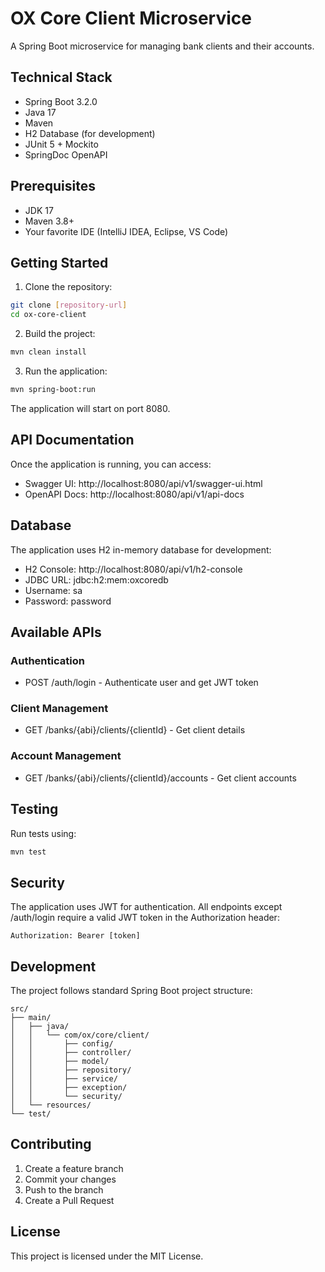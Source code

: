 # OX Core Client Microservice

A Spring Boot microservice for managing bank clients and their accounts.

## Technical Stack

- Spring Boot 3.2.0
- Java 17
- Maven
- H2 Database (for development)
- JUnit 5 + Mockito
- SpringDoc OpenAPI

## Prerequisites

- JDK 17
- Maven 3.8+
- Your favorite IDE (IntelliJ IDEA, Eclipse, VS Code)

## Getting Started

1. Clone the repository:
```bash
git clone [repository-url]
cd ox-core-client
```

2. Build the project:
```bash
mvn clean install
```

3. Run the application:
```bash
mvn spring-boot:run
```

The application will start on port 8080.

## API Documentation

Once the application is running, you can access:
- Swagger UI: http://localhost:8080/api/v1/swagger-ui.html
- OpenAPI Docs: http://localhost:8080/api/v1/api-docs

## Database

The application uses H2 in-memory database for development:
- H2 Console: http://localhost:8080/api/v1/h2-console
- JDBC URL: jdbc:h2:mem:oxcoredb
- Username: sa
- Password: password

## Available APIs

### Authentication
- POST /auth/login - Authenticate user and get JWT token

### Client Management
- GET /banks/{abi}/clients/{clientId} - Get client details

### Account Management
- GET /banks/{abi}/clients/{clientId}/accounts - Get client accounts

## Testing

Run tests using:
```bash
mvn test
```

## Security

The application uses JWT for authentication. All endpoints except /auth/login require a valid JWT token in the Authorization header:
```
Authorization: Bearer [token]
```

## Development

The project follows standard Spring Boot project structure:
```
src/
├── main/
│   ├── java/
│   │   └── com/ox/core/client/
│   │       ├── config/
│   │       ├── controller/
│   │       ├── model/
│   │       ├── repository/
│   │       ├── service/
│   │       ├── exception/
│   │       └── security/
│   └── resources/
└── test/
```

## Contributing

1. Create a feature branch
2. Commit your changes
3. Push to the branch
4. Create a Pull Request

## License

This project is licensed under the MIT License.
